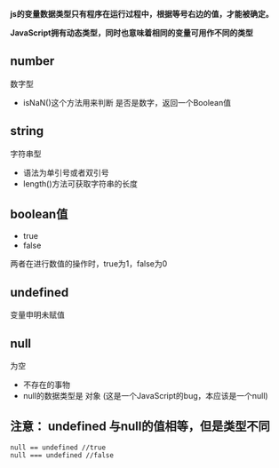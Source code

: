 **js的变量数据类型只有程序在运行过程中，根据等号右边的值，才能被确定。**

**JavaScript拥有动态类型，同时也意味着相同的变量可用作不同的类型**

## number

数字型

+ isNaN()这个方法用来判断 是否是数字，返回一个Boolean值

## string

字符串型

+ 语法为单引号或者双引号
+ length()方法可获取字符串的长度

## boolean值

+ true
+ false

两者在进行数值的操作时，true为1，false为0

## undefined

变量申明未赋值

## null

为空

+ 不存在的事物
+ null的数据类型是  对象  (这是一个JavaScript的bug，本应该是一个null)

## 注意： undefined 与null的值相等，但是类型不同

```
null == undefined //true
null === undefined //false
```

